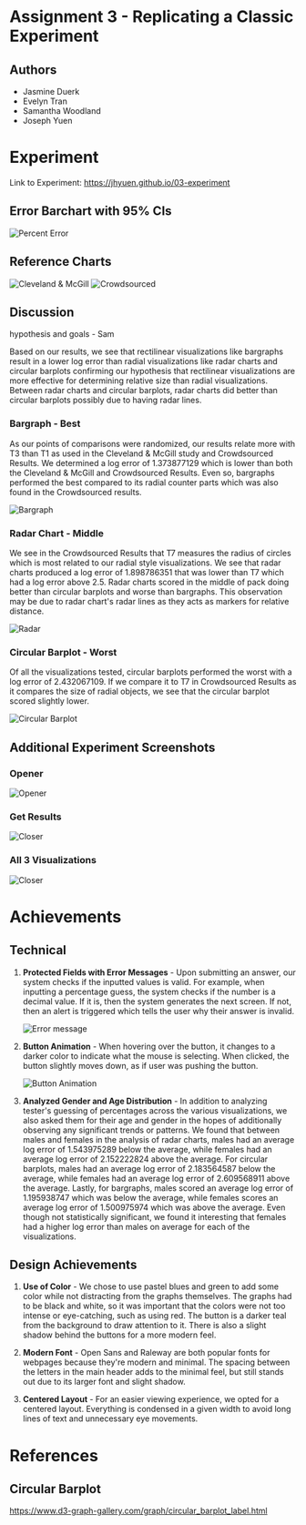 Assignment 3 - Replicating a Classic Experiment  
===

Authors
---
- Jasmine Duerk
- Evelyn Tran
- Samantha Woodland
- Joseph Yuen

Experiment
===
Link to Experiment: https://jhyuen.github.io/03-experiment

## Error Barchart with 95% CIs
![Percent Error](img/PercentError.png)

## Reference Charts
![Cleveland & McGill](img/Cleveland&McGill.png)
![Crowdsourced](img/Crowdsourced.png)

## Discussion
hypothesis and goals - Sam

Based on our results, we see that rectilinear visualizations like bargraphs result in a lower log error than radial visualizations like radar charts and circular barplots confirming our hypothesis that rectilinear visualizations are more effective for determining relative size than radial visualizations. Between radar charts and circular barplots, radar charts did better than circular barplots possibly due to having radar lines.

### Bargraph - Best 
As our points of comparisons were randomized, our results relate more with T3 than T1 as used in the Cleveland & McGill study and Crowdsourced Results. We determined a log error of 1.373877129 which is lower than both the Cleveland & McGill and Crowdsourced Results. Even so, bargraphs performed the best compared to its radial counter parts which was also found in the Crowdsourced results.

![Bargraph](img/screencap3.PNG)

### Radar Chart - Middle 
We see in the Crowdsourced Results that T7 measures the radius of circles which is most related to our radial style visualizations. We see that radar charts produced a log error of 1.898786351 that was lower than T7 which had a log error above 2.5. Radar charts scored in the middle of pack doing better than circular barplots and worse than bargraphs. This observation may be due to radar chart's radar lines as they acts as markers for relative distance. 

![Radar](img/screencap4.PNG)

### Circular Barplot - Worst 
Of all the visualizations tested, circular barplots performed the worst with a log error of 2.432067109. If we compare it to T7 in Crowdsourced Results as it compares the size of radial objects, we see that the circular barplot scored slightly lower. 

![Circular Barplot](img/screencap5.PNG)

## Additional Experiment Screenshots
### Opener
![Opener](img/opener.png)
### Get Results
![Closer](img/closer.png)
### All 3 Visualizations
![Closer](img/screencapcombined.png)


Achievements
===
## Technical
1.  **Protected Fields with Error Messages** - Upon submitting an answer, our system checks if the inputted values is valid. For example, when inputting a percentage guess, the system checks if the number is a decimal value. If it is, then the system generates the next screen. If not, then an alert is triggered which tells the user why their answer is invalid.

    ![Error message](img/error-message.png)

2. **Button Animation** - When hovering over the button, it changes to a darker color to indicate what the mouse is selecting. When clicked, the button slightly moves down, as if user was pushing the button.

    ![Button Animation](img/buttonAnimation.gif)

3. **Analyzed Gender and Age Distribution** - In addition to analyzing tester's guessing of percentages across the various visualizations, we also asked them for their age and gender in the hopes of additionally observing any significant trends or patterns. We found that between males and females in the analysis of radar charts, males had an average log error of 1.543975289 below the average, while females had an average log error of 2.152222824 above the average. For circular barplots, males had an average log error of 2.183564587 below the average, while females had an average log error of 2.609568911 above the average. Lastly, for bargraphs, males scored an average log error of 1.195938747 which was below the average, while females scores an average log error of 1.500975974 which was above the average. Even though not statistically significant, we found it interesting that females had a higher log error than males on average for each of the visualizations.

## Design Achievements

1. **Use of Color** - We chose to use pastel blues and green to add some color while not distracting from the graphs themselves. The graphs had to be black and white, so it was important that the colors were not too intense or eye-catching, such as using red. The button is a darker teal from the background to draw attention to it. There is also a slight shadow behind the buttons for a more modern feel.

2. **Modern Font** - Open Sans and Raleway are both popular fonts for webpages because they're modern and minimal. The spacing between the letters in the main header adds to the minimal feel, but still stands out due to its larger font and slight shadow.

3. **Centered Layout** - For an easier viewing experience, we opted for a centered layout. Everything is condensed in a given width to avoid long lines of text and unnecessary eye movements.

References
===

## Circular Barplot
https://www.d3-graph-gallery.com/graph/circular_barplot_label.html
